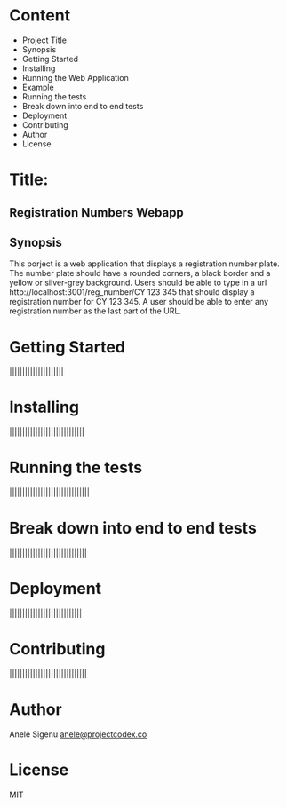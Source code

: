 # Content
- Project Title
- Synopsis
- Getting Started
- Installing
- Running the Web Application
- Example
- Running the tests
- Break down into end to end tests
- Deployment
- Contributing
- Author
- License

# Title: 
## Registration Numbers Webapp

## Synopsis
This porject is a web application that displays a registration number plate. The number plate should have a rounded corners, a black border and a yellow or silver-grey background. Users should be able to type in a url http://localhost:3001/reg_number/CY 123 345 that should display a registration number for CY 123 345. A user should be able to enter any registration number as the last part of the URL.

# Getting Started
|||||||||||||||||||||
# Installing
|||||||||||||||||||||||||||||
# Running the tests
|||||||||||||||||||||||||||||||
# Break down into end to end tests
||||||||||||||||||||||||||||||
# Deployment
||||||||||||||||||||||||||||
# Contributing
||||||||||||||||||||||||||||||
# Author
Anele Sigenu
anele@projectcodex.co
# License
MIT

